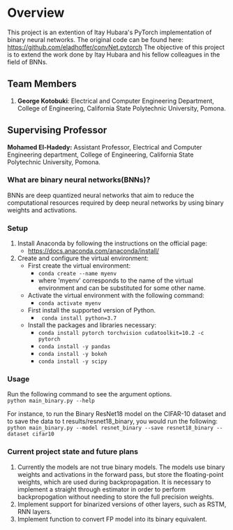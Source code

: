 # Overview

This project is an extention of Itay Hubara's PyTorch implementation of binary neural networks. The original code can be found here:  
https://github.com/eladhoffer/convNet.pytorch
The objective of this project is to extend the work done by Itay Hubara and his fellow colleagues in the field of BNNs.  

## Team Members

1. **George Kotobuki**: Electrical and Computer Engineering Department, College of Engineering, California State Polytechnic University, Pomona. 
    
## Supervising Professor 

**Mohamed El-Hadedy:** Assistant Professor, Electrical and Computer Engineering department, College of Engineering, California State Polytechnic University, Pomona.



### What are binary neural networks(BNNs)?

BNNs are deep quantized neural networks that aim to reduce the computational resources required by deep neural networks by using binary weights and activations.


### Setup
1. Install Anaconda by following the instructions on the official page:  
    - https://docs.anaconda.com/anaconda/install/
2. Create and configure the virtual environment:
    - First create the virtual environment:
      - ``` conda create --name myenv ```
      - where 'myenv' corresponds to the name of the virtual environment and can be substituted for some other name.
    - Activate the virtual environment with the following command:
      - ``` conda activate myenv ```
    - First install the supported version of Python.
      - ``` conda install python=3.7```
    - Install the packages and libraries necessary:
      - ```conda install pytorch torchvision cudatoolkit=10.2 -c pytorch```
      - ```conda install -y pandas```
      - ```conda install -y bokeh```
      - ```conda install -y scipy```

### Usage
Run the following command to see the argument options.   
  ```python main_binary.py --help```  
  
For instance, to run the Binary ResNet18 model on the CIFAR-10 dataset and to save the data to t results/resnet18_binary, you would run the following:   
  ```python main_binary.py --model resnet_binary --save resnet18_binary --dataset cifar10```   

### Current project state and future plans
1. Currently the models are not true binary models. The models use binary weights and activations in the forward pass, but store the floating-point weights, which are used during backpropagation. It is necessary to implement a straight through estimator in order to perform backpropogation without needing to store the full precision weights.
2. Implement support for binarized versions of other layers, such as RSTM, RNN layers.
3. Implement function to convert FP model into its binary equivalent.

